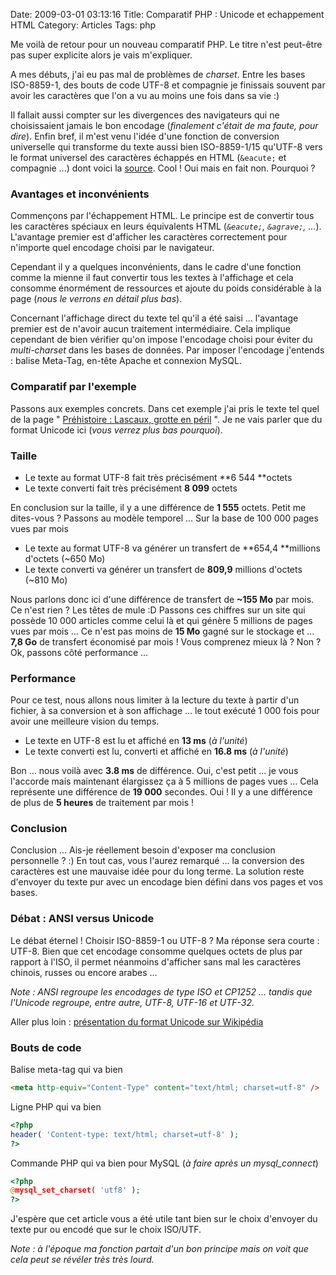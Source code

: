 Date: 2009-03-01 03:13:16
Title: Comparatif PHP : Unicode et echappement HTML
Category: Articles
Tags: php

Me voilà de retour pour un nouveau comparatif PHP. Le titre n'est peut-être pas super explicite alors je vais m'expliquer.

A mes débuts, j'ai eu pas mal de problèmes de _charset_. Entre les bases ISO-8859-1, des bouts de code UTF-8 et compagnie je finissais souvent par avoir les caractères que l'on a vu au moins une fois dans sa vie :)

Il fallait aussi compter sur les divergences des navigateurs qui ne choisissaient jamais le bon encodage (_finalement c'était de ma faute, pour dire_). Enfin bref, il m'est venu l'idée d'une fonction de conversion universelle qui transforme du texte aussi bien ISO-8859-1/15 qu'UTF-8 vers le format universel des caractères échappés en HTML (`&eacute;` et compagnie ...) dont voici la [source](http://www.phpcs.com/codes/CONVERSION-UNIVERSELLE-CARACTERES_42236.aspx). Cool ! Oui mais en fait non. Pourquoi ?

### Avantages et inconvénients

Commençons par l'échappement HTML. Le principe est de convertir tous les caractères spéciaux en leurs équivalents HTML (_`&eacute;`, `&agrave;`, ..._). L'avantage premier est d'afficher les caractères correctement pour n'importe quel encodage choisi par le navigateur.

Cependant il y a quelques inconvénients, dans le cadre d'une fonction comme la mienne il faut convertir tous les textes à l'affichage et cela consomme énormément de ressources et ajoute du poids considérable à la page (_nous le verrons en détail plus bas_).

Concernant l'affichage direct du texte tel qu'il a été saisi ... l'avantage premier est de n'avoir aucun traitement intermédiaire. Cela implique cependant de bien vérifier qu'on impose l'encodage choisi pour éviter du _multi-charset_ dans les bases de données. Par imposer l'encodage j'entends : balise Meta-Tag, en-tête Apache et connexion MySQL.

### Comparatif par l'exemple

Passons aux exemples concrets. Dans cet exemple j'ai pris le texte tel quel de la page " [Préhistoire : Lascaux, grotte en péril](http://www.lemonde.fr/planete/article/2009/02/27/prehistoire-lascaux-grotte-en-peril_1161207_3244.html) ". Je ne vais parler que du format Unicode ici (_vous verrez plus bas pourquoi_).

### Taille
	
  * Le texte au format UTF-8 fait très précisément **6 544 **octets
  * Le texte converti fait très précisément **8 099** octets

En conclusion sur la taille, il y a une différence de **1 555** octets. Petit me dites-vous ? Passons au modèle temporel ... Sur la base de 100 000 pages vues par mois
	
  * Le texte au format UTF-8 va générer un transfert de **654,4 **millions d'octets (~650 Mo)
  * Le texte converti va générer un transfert de **809,9** millions d'octets (~810 Mo)

Nous parlons donc ici d'une différence de transfert de **~155 Mo** par mois. Ce n'est rien ? Les têtes de mule :D Passons ces chiffres sur un site qui possède 10 000 articles comme celui là et qui génère 5 millions de pages vues par mois ... Ce n'est pas moins de **15 Mo** gagné sur le stockage et ... **7,8 Go** de transfert économisé par mois ! Vous comprenez mieux là ? Non ? Ok, passons côté performance ...

### Performance

Pour ce test, nous allons nous limiter à la lecture du texte à partir d'un fichier, à sa conversion et à son affichage ... le tout exécuté 1 000 fois pour avoir une meilleure vision du temps.
	
  * Le texte en UTF-8 est lu et affiché en **13 ms** (_à l'unité_)
  * Le texte converti est lu, converti et affiché en **16.8 ms** (_à l'unité_)

Bon ... nous voilà avec **3.8 ms** de différence. Oui, c'est petit ... je vous l'accorde mais maintenant élargissez ça à 5 millions de pages vues ... Cela représente une différence de **19 000** secondes. Oui ! Il y a une différence de plus de **5 heures** de traitement par mois !

### Conclusion

Conclusion ... Ais-je réellement besoin d'exposer ma conclusion personnelle ? :) En tout cas, vous l'aurez remarqué ... la conversion des caractères est une mauvaise idée pour du long terme. La solution reste d'envoyer du texte pur avec un encodage bien défini dans vos pages et vos bases.

### Débat : ANSI versus Unicode

Le débat éternel ! Choisir ISO-8859-1 ou UTF-8 ? Ma réponse sera courte : UTF-8. Bien que cet encodage consomme quelques octets de plus par rapport à l'ISO, il permet néanmoins d'afficher sans mal les caractères chinois, russes ou encore arabes ...

_Note : ANSI regroupe les encodages de type ISO et CP1252 ... tandis que l'Unicode regroupe, entre autre, UTF-8, UTF-16 et UTF-32._

Aller plus loin : [présentation du format Unicode sur Wikipédia](http://en.wikipedia.org/wiki/Unicode)

### Bouts de code

Balise meta-tag qui va bien
``` html
<meta http-equiv="Content-Type" content="text/html; charset=utf-8" />
```

Ligne PHP qui va bien
``` php
<?php
header( 'Content-type: text/html; charset=utf-8' );
?>
```

Commande PHP qui va bien pour MySQL (_à faire après un mysql_connect_)
``` php
<?php
@mysql_set_charset( 'utf8' );
?>
```

J'espère que cet article vous a été utile tant bien sur le choix d'envoyer du texte pur ou encodé que sur le choix ISO/UTF.

_Note : à l'époque ma fonction partait d'un bon principe mais on voit que cela peut se révéler très très lourd._



